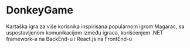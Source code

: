 # DonkeyGame
Kartaška igra za više korisnika inspirisana popularnom igrom Magarac, sa uspostavljenom komunikacijom između igraca, korišćenjem .NET framework-a na BackEnd-u i React.js na FrontEnd-u
